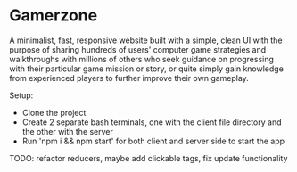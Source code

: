 # Gamerzone

A minimalist, fast, responsive website built with a simple, clean UI with the purpose of sharing hundreds of users' computer game strategies and walkthroughs with millions of others who seek guidance on progressing with their particular game mission or story, or quite simply gain knowledge from experienced players to further improve their own gameplay.

Setup:
- Clone the project
- Create 2 separate bash terminals, one with the client file directory and the other with the server
- Run 'npm i && npm start' for both client and server side to start the app

TODO: refactor reducers, maybe add clickable tags, fix update functionality
